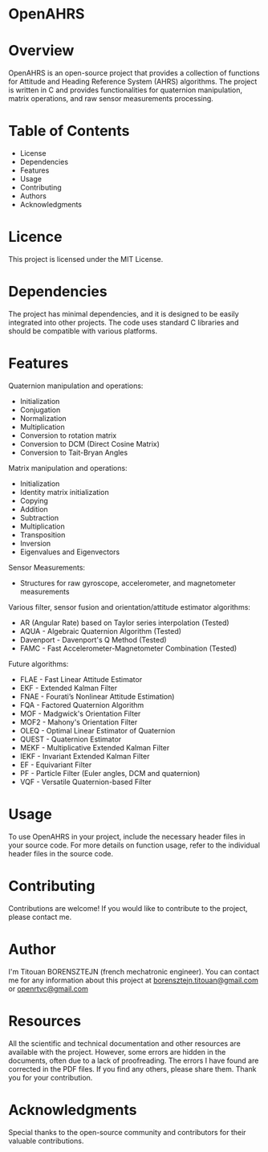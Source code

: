 # OpenAHRS

# Overview
OpenAHRS is an open-source project that provides a collection of functions for Attitude and Heading Reference System (AHRS) algorithms. The project is written in C and provides functionalities for quaternion manipulation, matrix operations, and raw sensor measurements processing.

# Table of Contents
- License
- Dependencies
- Features
- Usage
- Contributing
- Authors
- Acknowledgments

# Licence
This project is licensed under the MIT License.

# Dependencies
The project has minimal dependencies, and it is designed to be easily integrated into other projects. The code uses standard C libraries and should be compatible with various platforms.

# Features

Quaternion manipulation and operations:
- Initialization
- Conjugation
- Normalization
- Multiplication
- Conversion to rotation matrix
- Conversion to DCM (Direct Cosine Matrix)
- Conversion to Tait-Bryan Angles

Matrix manipulation and operations:
- Initialization
- Identity matrix initialization
- Copying
- Addition
- Subtraction
- Multiplication
- Transposition
- Inversion
- Eigenvalues and Eigenvectors

Sensor Measurements:
- Structures for raw gyroscope, accelerometer, and magnetometer measurements

Various filter, sensor fusion and orientation/attitude estimator algorithms:
- AR (Angular Rate) based on Taylor series interpolation (Tested)
- AQUA - Algebraic Quaternion Algorithm (Tested)
- Davenport - Davenport's Q Method (Tested)
- FAMC - Fast Accelerometer-Magnetometer Combination (Tested)

Future algorithms:
- FLAE - Fast Linear Attitude Estimator
- EKF - Extended Kalman Filter
- FNAE - Fourati’s Nonlinear Attitude Estimation)
- FQA - Factored Quaternion Algorithm
- MOF - Madgwick's Orientation Filter
- MOF2 - Mahony's Orientation Filter
- OLEQ - Optimal Linear Estimator of Quaternion
- QUEST - Quaternion Estimator
- MEKF - Multiplicative Extended Kalman Filter
- IEKF - Invariant Extended Kalman Filter
- EF - Equivariant Filter
- PF - Particle Filter (Euler angles, DCM and quaternion)
- VQF - Versatile Quaternion-based Filter

# Usage
To use OpenAHRS in your project, include the necessary header files in your source code. For more details on function usage, refer to the individual header files in the source code.

# Contributing
Contributions are welcome! If you would like to contribute to the project, please contact me.

# Author
I'm Titouan BORENSZTEJN (french mechatronic engineer). You can contact me for any information about this project at <borensztejn.titouan@gmail.com> or <openrtvc@gmail.com>

# Resources
All the scientific and technical documentation and other resources are available with the project. However, some errors are hidden in the documents, often due to a lack of proofreading. The errors I have found are corrected in the PDF files. If you find any others, please share them. Thank you for your contribution.

# Acknowledgments
Special thanks to the open-source community and contributors for their valuable contributions.
